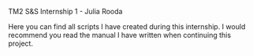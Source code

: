 TM2 S&S Internship 1 - Julia Rooda

Here you can find all scripts I have created during this internship. I would recommend you read the manual I have written when continuing this project. 
